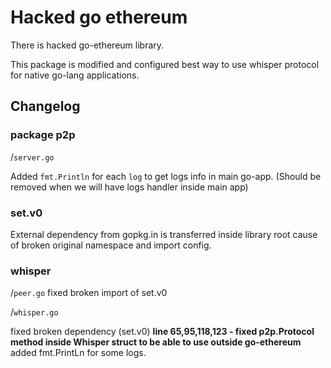 # Hacked go ethereum

There is hacked go-ethereum library.

This package is modified and configured best way to use whisper protocol for
native go-lang applications.


## Changelog

### package p2p

 /```server.go```

 Added ```fmt.Println``` for each ```log``` to get logs info in main go-app.
 (Should be removed when we will have logs handler inside main app)

### set.v0
External dependency from gopkg.in is transferred inside
library root cause of broken original namespace and import config.

### whisper

/```peer.go```
fixed broken import of set.v0

/```whisper.go```

 fixed broken dependency (set.v0)
 **line 65,95,118,123 - fixed p2p.Protocol method inside Whisper struct to be able to use
 outside go-ethereum**
 added fmt.PrintLn for some logs.
 
